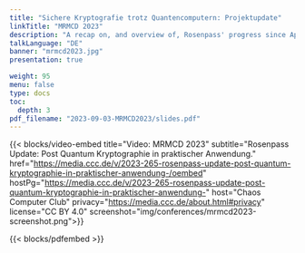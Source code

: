 ```yaml
---
title: "Sichere Kryptografie trotz Quantencomputern: Projektupdate"
linkTitle: "MRMCD 2023"
description: "A recap on, and overview of, Rosenpass' progress since April presented to the MetaRheinMainChaosDays conference in Darmstadt."
talkLanguage: "DE"
banner: "mrmcd2023.jpg"
presentation: true

weight: 95
menu: false
type: docs
toc:
  depth: 3
pdf_filename: "2023-09-03-MRMCD2023/slides.pdf"
---
```


{{< blocks/video-embed title="Video: MRMCD 2023" subtitle="Rosenpass Update: Post Quantum Kryptographie in praktischer Anwendung." href="https://media.ccc.de/v/2023-265-rosenpass-update-post-quantum-kryptographie-in-praktischer-anwendung-/oembed" hostPg="https://media.ccc.de/v/2023-265-rosenpass-update-post-quantum-kryptographie-in-praktischer-anwendung-" host="Chaos Computer Club" privacy="https://media.ccc.de/about.html#privacy" license="CC BY 4.0" screenshot="img/conferences/mrmcd2023-screenshot.png">}}

{{< blocks/pdfembed >}}
